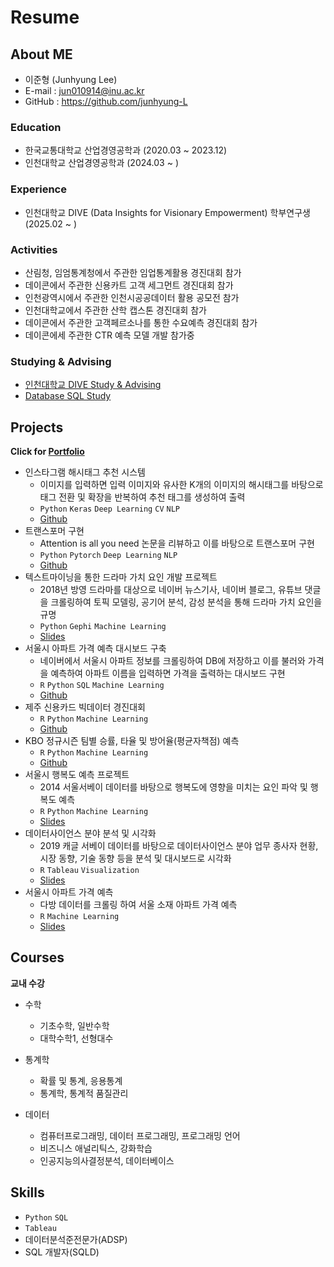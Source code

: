 # Resume

## About ME
<!--
![프로필사진]()
-->
- 이준형 (Junhyung Lee)
- E-mail : jun010914@inu.ac.kr
- GitHub : <https://github.com/junhyung-L>

### Education

- 한국교통대학교 산업경영공학과 (2020.03 ~ 2023.12)
- 인천대학교 산업경영공학과 (2024.03 ~ )

### Experience

- 인천대학교 DIVE (Data Insights for Visionary Empowerment) 학부연구생 (2025.02 ~ )

### Activities

- 산림청, 임엄통계청에서 주관한 임업통계활용 경진대회 참가
- 데이콘에서 주관한 신용카트 고객 세그먼트 경진대회 참가
- 인천광역시에서 주관한 인천시공공데이터 활용 공모전 참가
- 인천대학교에서 주관한 산학 캡스톤 경진대회 참가
- 데이콘에서 주관한 고객페르소나를 통한 수요예측 경진대회 참가
- 데이콘에세 주관한 CTR 예측 모델 개발 참가중

### Studying & Advising

- [인천대학교 DIVE Study & Advising](https://github.com/junhyung-L/Dive-Study)
- [Database SQL Study](https://github.com/junhyung-L/SQL-Study)
  
## Projects

__Click for [Portfolio](https://github.com/cheris8/Resume/blob/master/Portfolio/README.md)__

- 인스타그램 해시태그 추천 시스템
    - 이미지를 입력하면 입력 이미지와 유사한 K개의 이미지의 해시태그를 바탕으로 태그 전환 및 확장을 반복하여 추천 태그를 생성하여 출력
    - `Python` `Keras` `Deep Learning` `CV` `NLP`
    - [Github](https://github.com/cheris8/Instagram-hashtag-generator)
- 트랜스포머 구현
    - Attention is all you need 논문을 리뷰하고 이를 바탕으로 트랜스포머 구현
    - `Python` `Pytorch` `Deep Learning` `NLP`
    - [Github](https://github.com/cheris8/ESC_NLP_FINAL)
- 텍스트마이닝을 통한 드라마 가치 요인 개발 프로젝트
    - 2018년 방영 드라마를 대상으로 네이버 뉴스기사, 네이버 블로그, 유튜브 댓글을 크롤링하여 토픽 모델링, 공기어 분석, 감성 분석을 통해 드라마 가치 요인을 규명
    - `Python` `Gephi` `Machine Learning`
    - [Slides](https://cheris8.github.io/text%20mining/TM-Project-Drama/)
- 서울시 아파트 가격 예측 대시보드 구축
    - 네이버에서 서울시 아파트 정보를 크롤링하여 DB에 저장하고 이를 불러와 가격을 예측하여 아파트 이름을 입력하면 가격을 출력하는 대시보드 구현
    - `R` `Python` `SQL` `Machine Learning`
    - [Github](https://github.com/cheris8/ProjectCasa)
- 제주 신용카드 빅데이터 경진대회
    - `R` `Python` `Machine Learning` 
    - [Github](https://github.com/cheris8/2020_jeju_creditcard)
- KBO 정규시즌 팀별 승률, 타율 및 방어율(평균자책점) 예측 
    - `R` `Python` `Machine Learning`
    - [Github](https://github.com/cheris8/Baseball_ChilliShrimp)
- 서울시 행복도 예측 프로젝트
    - 2014 서울서베이 데이터를 바탕으로 행복도에 영향을 미치는 요인 파악 및 행복도 예측
    - `R` `Python` `Machine Learning`
    - [Slides](https://github.com/cheris8/ESC-20SPRING/blob/master/파이널%20프로젝트/3조/20-1%20ESC%20파이널%20최종발표%20자료%203조.pdf)
- 데이터사이언스 분야 분석 및 시각화
    - 2019 캐글 서베이 데이터를 바탕으로 데이터사이언스 분야 업무 종사자 현황, 시장 동향, 기술 동향 등을 분석 및 대시보드로 시각화
    - `R` `Tableau` `Visualization`
    - [Slides]()
- 서울시 아파트 가격 예측
    - 다방 데이터를 크롤링 하여 서울 소재 아파트 가격 예측
    - `R` `Machine Learning`
    - [Slides]()

## Courses

**교내 수강**  
- 수학
    - 기초수학, 일반수학
    - 대학수학1, 선형대수
      
- 통계학
    - 확률 및 통계, 응용통계
    - 통계학, 통계적 품질관리
    
- 데이터
    - 컴퓨터프로그래밍, 데이터 프로그래밍, 프로그래밍 언어
    - 비즈니스 애널리틱스, 강화학습
    - 인공지능의사결정분석, 데이터베이스

## Skills

- `Python`  `SQL`
- `Tableau`
- 데이터분석준전문가(ADSP)
- SQL 개발자(SQLD)
